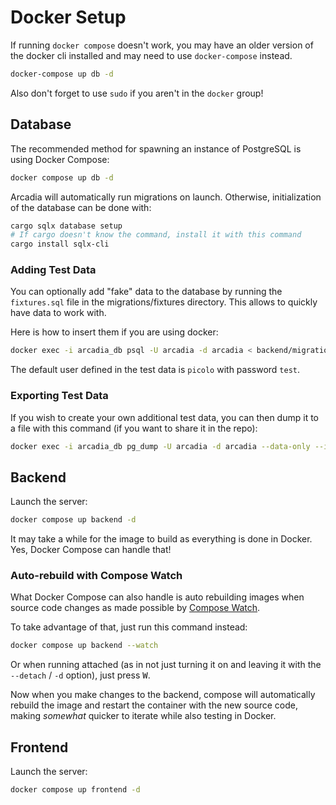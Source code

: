 # Docker Setup

<div class="warning">

If running `docker compose` doesn't work, you may have an older version of the docker cli installed and may need to use `docker-compose` instead.
```bash
docker-compose up db -d
```

Also don't forget to use `sudo` if you aren't in the `docker` group!
</div>

## Database

The recommended method for spawning an instance of PostgreSQL is using Docker Compose:

```bash
docker compose up db -d
```

Arcadia will automatically run migrations on launch. Otherwise, initialization of the database can be done with:

```bash
cargo sqlx database setup
# If cargo doesn't know the command, install it with this command
cargo install sqlx-cli
```

### Adding Test Data

You can optionally add "fake" data to the database by running the `fixtures.sql` file in the migrations/fixtures directory. This allows to quickly have data to work with.

Here is how to insert them if you are using docker:

```bash
docker exec -i arcadia_db psql -U arcadia -d arcadia < backend/migrations/fixtures/fixtures.sql
```

The default user defined in the test data is `picolo` with password `test`.

### Exporting Test Data

If you wish to create your own additional test data, you can then dump it to a file with this command (if you want to share it in the repo):

```bash
docker exec -i arcadia_db pg_dump -U arcadia -d arcadia --data-only --inserts > backend/migrations/fixtures/fixtures.sql
```

## Backend

Launch the server:

```bash
docker compose up backend -d
```

It may take a while for the image to build as everything is done in Docker. Yes, Docker Compose can handle that!

### Auto-rebuild with Compose Watch

What Docker Compose can also handle is auto rebuilding images when source code changes as made possible by [Compose Watch](https://docs.docker.com/compose/how-tos/file-watch/).

To take advantage of that, just run this command instead:

```bash
docker compose up backend --watch
```

Or when running attached (as in not just turning it on and leaving it with the `--detach` / `-d` option), just press <kbd>W</kbd>.

Now when you make changes to the backend, compose will automatically rebuild the image and restart the container with the new source code, making *somewhat* quicker to iterate while also testing in Docker.

## Frontend

Launch the server:

```bash
docker compose up frontend -d
```
